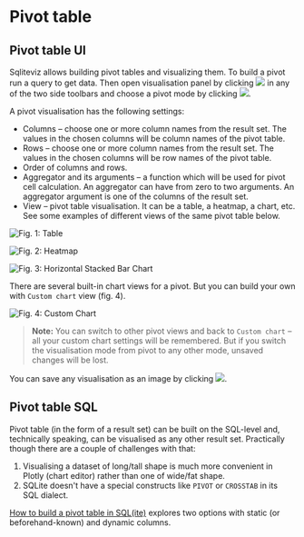 # Pivot table

## Pivot table UI

Sqliteviz allows building pivot tables and visualizing them. To build a pivot
run a query to get data. Then open visualisation panel by clicking ![](./img/visualisation.svg)
in any of the two side toolbars and choose a pivot mode by clicking ![](./img/pivot.svg).

A pivot visualisation has the following settings:

- Columns – choose one or more column names from the result set. The values in
  the chosen columns will be column names of the pivot table.
- Rows – choose one or more column names from the result set. The values in the
  chosen columns will be row names of the pivot table.
- Order of columns and rows.
- Aggregator and its arguments – a function which will be used for pivot cell
  calculation. An aggregator can have from zero to two arguments. An aggregator
  argument is one of the columns of the result set.
- View – pivot table visualisation. It can be a table, a heatmap, a chart,
  etc. See some examples of different views of the same pivot table below.

![Fig. 1: Table](./img/Screenshot_pivot_table.png)

![Fig. 2: Heatmap](./img/Screenshot_pivot_heatmap.png)

![Fig. 3: Horizontal Stacked Bar Chart](./img/Screenshot_pivot_barchart.png)

There are several built-in chart views for a pivot. But you can build your own
with `Custom chart` view (fig. 4).

![Fig. 4: Custom Chart](./img/Screenshot_pivot_custom_chart.png)

> **Note:**  You can switch to other pivot views and back to `Custom chart` –
> all your custom chart settings will be remembered. But if you switch the
> visualisation mode from pivot to any other mode, unsaved changes will be lost.

You can save any visualisation as an image by clicking ![](./img/camera.svg).

## Pivot table SQL

Pivot table (in the form of a result set) can be built on the SQL-level and,
technically speaking, can be visualised as any other result set. Practically
though there are a couple of challenges with that:

1. Visualising a dataset of long/tall shape is much more convenient in Plotly
   (chart editor) rather than one of wide/fat shape.
2. SQLite doesn't have a special constructs like `PIVOT` or `CROSSTAB` in
   its SQL dialect.

[How to build a pivot table in SQL(ite)][1] explores two options with static
(or beforehand-known) and dynamic columns.

[1]: ../How-to-build-a-pivot-table-in-SQ-Lite

